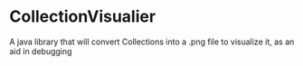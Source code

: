 # CollectionVisualier
A java library that will convert Collections into a .png file to visualize it, as an aid in debugging
